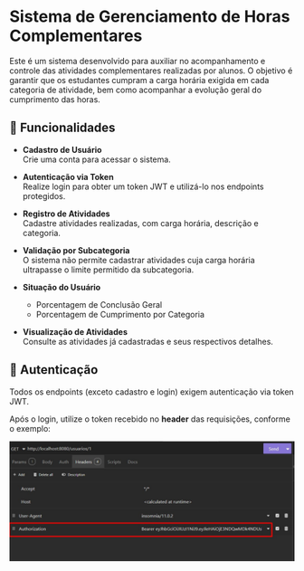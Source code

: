 
# Sistema de Gerenciamento de Horas Complementares

Este é um sistema desenvolvido para auxiliar no acompanhamento e controle das atividades complementares realizadas por alunos. O objetivo é garantir que os estudantes cumpram a carga horária exigida em cada categoria de atividade, bem como acompanhar a evolução geral do cumprimento das horas.

## 🔧 Funcionalidades

- **Cadastro de Usuário**  
  Crie uma conta para acessar o sistema.

- **Autenticação via Token**  
  Realize login para obter um token JWT e utilizá-lo nos endpoints protegidos.

- **Registro de Atividades**  
  Cadastre atividades realizadas, com carga horária, descrição e categoria.

- **Validação por Subcategoria**  
  O sistema não permite cadastrar atividades cuja carga horária ultrapasse o limite permitido da subcategoria.

- **Situação do Usuário**
    - Porcentagem de Conclusão Geral
    - Porcentagem de Cumprimento por Categoria

- **Visualização de Atividades**  
  Consulte as atividades já cadastradas e seus respectivos detalhes.

## 🔐 Autenticação

Todos os endpoints (exceto cadastro e login) exigem autenticação via token JWT.

Após o login, utilize o token recebido no **header** das requisições, conforme o exemplo:

![img.png](img.png)
